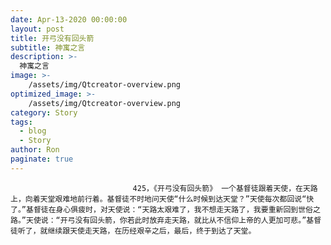 ```yaml
---
date: Apr-13-2020 00:00:00
layout: post
title: 开弓没有回头箭
subtitle: 神寓之言
description: >-
  神寓之言
image: >-
    /assets/img/Qtcreator-overview.png
optimized_image: >-
    /assets/img/Qtcreator-overview.png
category: Story
tags:
  - blog
  - Story
author: Ron
paginate: true
---
```


							　　425，《开弓没有回头箭》 一个基督徒跟着天使，在天路上，向着天堂艰难地前行着。基督徒不时地问天使“什么时候到达天堂？”天使每次都回说“快了。”基督徒在身心俱疲时，对天使说：“天路太艰难了，我不想走天路了，我要重新回到世俗之路。”天使说：“开弓没有回头箭，你若此时放弃走天路，就比从不信仰上帝的人更加可悲。”基督徒听了，就继续跟天使走天路，在历经艰辛之后，最后，终于到达了天堂。
							
							
						